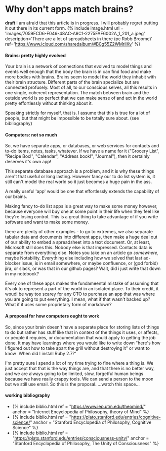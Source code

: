 # Why don't apps match brains?
**draft**
I am afraid that this article is in progress. I will probably regret putting it out there in its current form. 
{% include image.html url = 'images/7059ECD6-F046-48AC-A9C1-2275FAF6002A_1_201_a.jpeg' description='There are a lot of spreadsheets in there (pc Robb Broome)' ref='https://www.icloud.com/sharedalbum/#B0g55Z2WMrilKv' %}

#### Brains: pretty highly evolved
Your brain is a network of connections that evolved to model things and events well enough that the body the brain is in can find food and make more bodies with brains. Brains seem to model the world they inhabit with their brain structure. Different parts of the brain specialize but are connected profusely. Most of all, to our conscious selves, all this results in one single, coherent representation. The match between brain and the outside world is so perfect that we can make sense of and act in the world pretty effortlessly without thinking about it.

Speaking strictly for myself, that is. I assume that this is true for a lot of people, but that might be impossible to be totally sure about. (see bibliography)

#### Computers: not so much

So, we have separate apps, or databases, or web services for contacts and to-do items, notes, tasks, whatever. If we have a name for it ("Grocery List", "Recipe Box!", "Calendar", "Address book!", "Journal"), then it certainly deserves it's own app!

This separate database approach is a problem, and it is why these things aren't that useful or long lasting. However fancy our to do list system is, it still can't model the real world so it just becomes a huge pain in the ass.

A really useful 'app' would be one that effortlessly extends the capability of our brains. 

Making fancy to-do list apps is a great way to make some money however, because everyone will buy one at some point in their life when they feel like they're losing control. This is a great thing to take advantage of if you write software and want to make some money.

there are plenty of other examples - to go to extremes, we also separate tabular data and documents into different apps, then make a huge deal out of our ability to embed a spreadsheet into a text document. Or, at least, Microsoft still does this. Nobody else is that impressed. Contacts data is separate from everything else. Notes you take on an article go _somewhere_, maybe Notability. Everything else including how we solved that last ad-blocker issue, is in email somewhere, or maybe confluence, or (god forbid) jira, or slack, or was that in our github pages? Wait, did i just write that down in my notebook?

Every one of these apps makes the fundameental mistake of assuming that it's ok to represent a part of the world in an isolated place. To their credit, it woudl be way too scarey for any CTO to purchase an app that was where you are going to put everything. I mean, what if that wasn't backed up? What if it uses some proprietary form of markdown?

#### A proposal for how computers ought to work
So, since your brain doesn't have a separate place for storing lists of things to do but rather has stuff like that in context of the things it uses, or affects, or people it requires, or documentation that would apply to getting the job done. It may have learnings where you would like to write down "here's how I figured out how to take apart the grill without destroying it" or want to know 'When did I install Ruby 2.7?'

I'm pretty sure i spend a lot of my time trying to fine where a thing is. We just accept that that is the way things are, and that there is no better way, and we are always going to be limited, slow, forgetful human beings because we have really crappy tools. We can send a person to the moon but we still use email. 
So this is the proposal. ...watch this space...
#### working bibliography
- {% include biblio.html ref = "https://www.iep.utm.edu/theomind/" anchor = "Internet Encyclopedia of Philosophy, theory of Mind" %}
- {% include biblio.html ref = "https://plato.stanford.edu/entries/cognitive-science/" anchor = "Stanford Encyclopedia of Philosophy, Cognitive Science" %}
- {% include biblio.html ref = "https://plato.stanford.edu/entries/consciousness-unity/" anchor = "Stanford Encyclopedia of Philosophy, The Unity of Consciousness" %}
